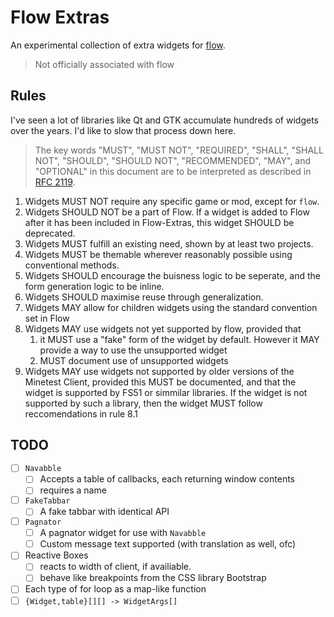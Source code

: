 # Flow Extras

An experimental collection of extra widgets for [flow].

> Not officially associated with flow

[flow]: https://github.com/luk3yx/minetest-flow
## Rules

I've seen a lot of libraries like Qt and GTK accumulate hundreds of widgets over the years. I'd like to slow that process down here.

> The key words "MUST", "MUST NOT", "REQUIRED", "SHALL", "SHALL
> NOT", "SHOULD", "SHOULD NOT", "RECOMMENDED",  "MAY", and
> "OPTIONAL" in this document are to be interpreted as described in
> [RFC 2119](https://datatracker.ietf.org/doc/html/rfc2119).

1. Widgets MUST NOT require any specific game or mod, except for `flow`.
2. Widgets SHOULD NOT be a part of Flow. If a widget is added to Flow after it has been included in Flow-Extras, this widget SHOULD be deprecated.
3. Widgets MUST fulfill an existing need, shown by at least two projects.
4. Widgets MUST be themable wherever reasonably possible using conventional methods.
5. Widgets SHOULD encourage the buisness logic to be seperate, and the form generation logic to be inline.
6. Widgets SHOULD maximise reuse through generalization.
7. Widgets MAY allow for children widgets using the standard convention set in Flow
8. Widgets MAY use widgets not yet supported by flow, provided that
   1. it MUST use a "fake" form of the widget by default. However it MAY provide a way to use the unsupported widget
   2. MUST document use of unsupported widgets
9. Widgets MAY use widgets not supported by older versions of the Minetest Client, provided this MUST be documented, and that the widget is supported by FS51 or simmilar libraries. If the widget is not supported by such a library, then the widget MUST follow reccomendations in rule 8.1

## TODO

- [ ] `Navabble`
    - [ ] Accepts a table of callbacks, each returning window contents
    - [ ] requires a name
- [ ] `FakeTabbar`
    - [ ] A fake tabbar with identical API
- [ ] `Pagnator`
    - [ ] A pagnator widget for use with `Navabble`
    - [ ] Custom message text supported (with translation as well, ofc)
- [ ] Reactive Boxes
    - [ ] reacts to width of client, if availiable.
    - [ ] behave like breakpoints from the CSS library Bootstrap
- [ ] Each type of for loop as a map-like function
- [ ] `{Widget,table}[][] -> WidgetArgs[]`
